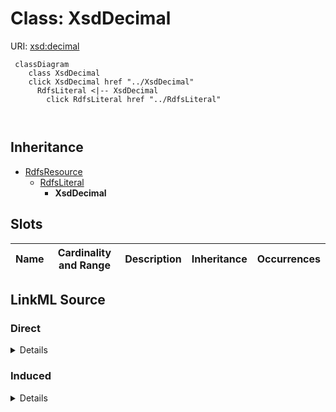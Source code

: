 

# Class: XsdDecimal





URI: [xsd:decimal](http://www.w3.org/2001/XMLSchema#decimal)






```mermaid
 classDiagram
    class XsdDecimal
    click XsdDecimal href "../XsdDecimal"
      RdfsLiteral <|-- XsdDecimal
        click RdfsLiteral href "../RdfsLiteral"
      
      
```





## Inheritance
* [RdfsResource](../classes/RdfsResource.md)
    * [RdfsLiteral](../classes/RdfsLiteral.md)
        * **XsdDecimal**



## Slots

| Name | Cardinality and Range | Description | Inheritance | Occurrences |
| ---  | --- | --- | --- | --- |














## LinkML Source

<!-- TODO: investigate https://stackoverflow.com/questions/37606292/how-to-create-tabbed-code-blocks-in-mkdocs-or-sphinx -->

### Direct

<details>

```yaml
name: xsd_decimal
from_schema: okns:fiokg
exact_mappings:
- http://www.w3.org/2001/XMLSchema#decimal
rank: 1000
is_a: rdfs_Literal
class_uri: xsd:decimal

```
</details>

### Induced

<details>

```yaml
name: xsd_decimal
from_schema: okns:fiokg
exact_mappings:
- http://www.w3.org/2001/XMLSchema#decimal
rank: 1000
is_a: rdfs_Literal
class_uri: xsd:decimal

```
</details>